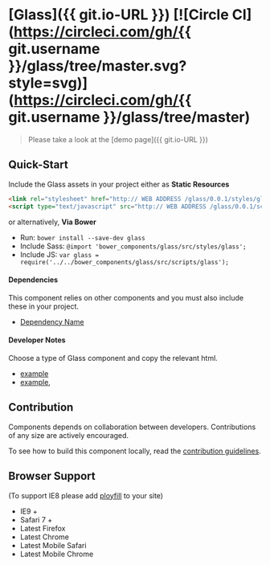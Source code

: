 [Glass]({{ git.io-URL }})  [![Circle CI](https://circleci.com/gh/{{ git.username }}/glass/tree/master.svg?style=svg)](https://circleci.com/gh/{{ git.username }}/glass/tree/master)
========================

> Please take a look at the [demo page]({{ git.io-URL }})

## Quick-Start

Include the Glass assets in your project either as **Static Resources**

```html
<link rel="stylesheet" href="http:// WEB ADDRESS /glass/0.0.1/styles/glass.min.css" />
<script type="text/javascript" src="http:// WEB ADDRESS /glass/0.0.1/scripts/glass.min.js"></script>
```

or alternatively, **Via Bower**

 * Run: `bower install --save-dev glass`
 * Include Sass: `@import 'bower_components/glass/src/styles/glass';`
 * Include JS: `var glass = require('../../bower_components/glass/src/scripts/glass');`


#### Dependencies

This component relies on other components and you must also include these in your project.

 * [Dependency Name](https://github.com/DependencyName)

#### Developer Notes

Choose a type of Glass component and copy the relevant html.
 * [example](demo/_includes/example.html)
 * [example](demo/_includes/example.html),

## Contribution

Components depends on collaboration between developers. Contributions of any size are actively encouraged.

To see how to build this component locally, read the [contribution guidelines](CONTRIBUTING.md).

## Browser Support

(To support IE8 please add [ployfill](https://github.com/skyglobal/polyfill) to your site)

 * IE9 +
 * Safari 7 +
 * Latest Firefox
 * Latest Chrome
 * Latest Mobile Safari
 * Latest Mobile Chrome
